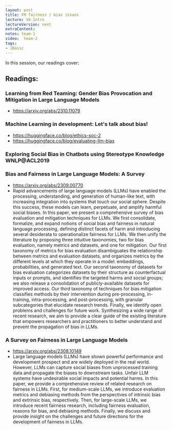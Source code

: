 ```yaml
---
layout: post
title: FM fairness / bias issues 
lecture: S0-Intro
lectureVersion: next
extraContent: 
notes: team-1
video:  team-2
tags:
- 1Basic
---
```


In this session, our readings cover: 

## Readings: 

### Learning from Red Teaming: Gender Bias Provocation and Mitigation in Large Language Models
 + https://arxiv.org/abs/2310.11079

### Machine Learning in development: Let's talk about bias! 
  + https://huggingface.co/blog/ethics-soc-2 
  + https://huggingface.co/blog/evaluating-llm-bias 

### Exploring Social Bias in Chatbots using Stereotype Knowledge WNLP@ACL2019

### Bias and Fairness in Large Language Models: A Survey
  + https://arxiv.org/abs/2309.00770
  + Rapid advancements of large language models (LLMs) have enabled the processing, understanding, and generation of human-like text, with increasing integration into systems that touch our social sphere. Despite this success, these models can learn, perpetuate, and amplify harmful social biases. In this paper, we present a comprehensive survey of bias evaluation and mitigation techniques for LLMs. We first consolidate, formalize, and expand notions of social bias and fairness in natural language processing, defining distinct facets of harm and introducing several desiderata to operationalize fairness for LLMs. We then unify the literature by proposing three intuitive taxonomies, two for bias evaluation, namely metrics and datasets, and one for mitigation. Our first taxonomy of metrics for bias evaluation disambiguates the relationship between metrics and evaluation datasets, and organizes metrics by the different levels at which they operate in a model: embeddings, probabilities, and generated text. Our second taxonomy of datasets for bias evaluation categorizes datasets by their structure as counterfactual inputs or prompts, and identifies the targeted harms and social groups; we also release a consolidation of publicly-available datasets for improved access. Our third taxonomy of techniques for bias mitigation classifies methods by their intervention during pre-processing, in-training, intra-processing, and post-processing, with granular subcategories that elucidate research trends. Finally, we identify open problems and challenges for future work. Synthesizing a wide range of recent research, we aim to provide a clear guide of the existing literature that empowers researchers and practitioners to better understand and prevent the propagation of bias in LLMs.

### A Survey on Fairness in Large Language Models
  + https://arxiv.org/abs/2308.10149
  + Large language models (LLMs) have shown powerful performance and development prospect and are widely deployed in the real world. However, LLMs can capture social biases from unprocessed training data and propagate the biases to downstream tasks. Unfair LLM systems have undesirable social impacts and potential harms. In this paper, we provide a comprehensive review of related research on fairness in LLMs. First, for medium-scale LLMs, we introduce evaluation metrics and debiasing methods from the perspectives of intrinsic bias and extrinsic bias, respectively. Then, for large-scale LLMs, we introduce recent fairness research, including fairness evaluation, reasons for bias, and debiasing methods. Finally, we discuss and provide insight on the challenges and future directions for the development of fairness in LLMs.

 